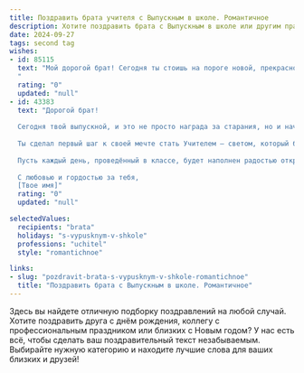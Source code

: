 ```yaml
---
title: Поздравить брата учителя с Выпускным в школе. Романтичное
description: Хотите поздравить брата с Выпускным в школе или другим праздником? Наш ИИ создаст незабываемое поздравление, а вы обязательно выделитесь среди других.  
date: 2024-09-27
tags: second tag
wishes:
- id: 85115
  text: "Мой дорогой брат! Сегодня ты стоишь на пороге новой, прекрасной жизни,  оставив позади школьные годы, полные ярких моментов и надежд.  Твой путь – путь Учителя –  это путь света,  путь, который ты выбрал сердцем, путь,  по которому ты будешь вести за собой юные души,  сея  зерна знаний и добра.  Пусть этот день станет началом твоего  волшебного путешествия,  полного  радости открытий,  взаимной любви и  бесконечной благодарности  от тех, кого ты будешь учить.  Пусть твоя жизнь будет  наполнена  счастьем,  а  твоя  миссия –  приносить  свет в этот мир.  Поздравляю тебя, мой любимый брат, с окончанием школы и началом твоего прекрасного пути!
  "
  rating: "0"
  updated: "null"
- id: 43383
  text: "Дорогой брат!
  
  Сегодня твой выпускной, и это не просто награда за старания, но и начало новой, удивительной главы в твоей жизни. Поздравляю тебя с этим важным событием!
  
  Ты сделал первый шаг к своей мечте стать Учителем — светом, который будет вести и вдохновлять будущие поколения. Я верю, что твоя чуткость и мудрость помогут многим детям раскрыть свои таланты и найти свой путь в жизни.
  
  Пусть каждый день, проведённый в классе, будет наполнен радостью открытий, а сердца твоих учеников отзовутся благодарностью. Желаю тебе вдохновения, терпения и невероятных побед на этом благородном пути.
  
  С любовью и гордостью за тебя,
  [Твое имя]"
  rating: "0"
  updated: "null"

selectedValues:
  recipients: "brata"
  holidays: "s-vypusknym-v-shkole"
  professions: "uchitel"
  style: "romantichnoe"

links:
- slug: "pozdravit-brata-s-vypusknym-v-shkole-romantichnoe"
  title: "Поздравить брата с Выпускным в школе. Романтичное"
---
```


Здесь вы найдете отличную подборку поздравлений на любой случай.
Хотите поздравить друга с днём рождения, коллегу с профессиональным праздником или близких с Новым годом? У нас есть всё, чтобы сделать ваш поздравительный текст незабываемым. Выбирайте нужную категорию и находите лучшие слова для ваших близких и друзей!

